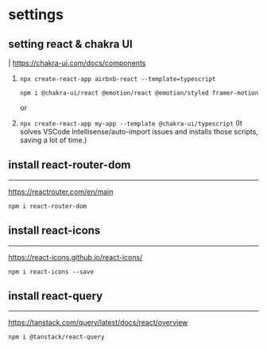 # settings

## setting react & chakra UI

| https://chakra-ui.com/docs/components

1. `npx create-react-app airbnb-react --template=typescript`

   `npm i @chakra-ui/react @emotion/react @emotion/styled framer-motion`

   or

2. `npx create-react-app my-app --template @chakra-ui/typescript`
   (It solves VSCode Intellisense/auto-import issues and installs those scripts, saving a lot of time.)

## install react-router-dom

---

https://reactrouter.com/en/main

`npm i react-router-dom`

## install react-icons

---

https://react-icons.github.io/react-icons/

`npm i react-icons --save`

## install react-query

---

https://tanstack.com/query/latest/docs/react/overview

`npm i @tanstack/react-query`
